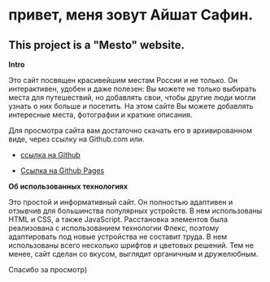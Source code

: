 # привет, меня зовут Айшат Сафин.

## This project is a "Mesto" website.

**Intro**

Это сайт посвящен красивейшим местам России и не только.
Он интерактивен, удобен и даже полезен: Вы можете не только выбирать места для путешествий, но  добавлять свои, чтобы другие люди могли узнать о них больше и посетить.
На этом сайте Вы можете добавлять интересные места, фотографии и краткие описания.

Для просмотра сайта вам достаточно скачать его в архивированном виде, через ссылку на Github.com  или.

* [ссылка на Github](https://github.com/homo-errantium/mesto)

* [Ссылка на Github Pages](https://homo-errantium.github.io/mesto/)

**Об использованных технологиях**

Это простой и информативный сайт. Он полностью адаптивен и отзывчив для большинства популярных устройств. В нем использованы HTML и CSS, а также JavaScript. Расстановка элементов была реализована с использованием технологии Флекс, поэтому адаптировать под новые устройства не составит труда. В нем использованы всего несколько шрифтов и цветовых решений. Тем не менее, сайт сделан со вкусом, выглядит органичным и дружелюбным.

Спасибо за просмотр)
